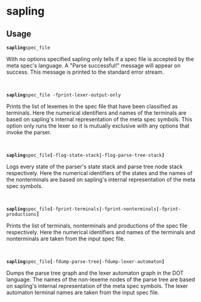 # sapling

## Usage

**`sapling`**`spec_file`

With no options specified sapling only tells if a spec file is accepted by the
meta spec's language. A "Parse successful!" message will appear on success.
This message is printed to the standard error stream.

<br>

**`sapling`**`spec_file -fprint-lexer-output-only`

Prints the list of lexemes in the spec file that have been classified as
terminals. Here the numerical identifiers and names of the terminals are based
on sapling's internal representation of the meta spec symbols. This option only
runs the lexer so it is mutually exclusive with any options that invoke the
parser.

<br>

**`sapling`**`spec_file`**`[`**`-flog-state-stack`**`|`**`-flog-parse-tree-stack`**`]`**

Logs every state of the parser's state stack and parse tree node stack
respectively. Here the numerical identifiers of the states and the names of the nonterminals are based on sapling's internal representation of the meta spec
symbols.

<br>

**`sapling`**`spec_file`**`[`**`-fprint-terminals`**`|`**`-fprint-nonterminals`**`|`**`-fprint-productions`**`]`**

Prints the list of terminals, nonterminals and productions of the spec file
respectively. Here the numerical identifiers and names of the terminals and
nonterminals are taken from the input spec file.

<br>

**`sapling`**`spec_file`**`[`**`-fdump-parse-tree`**`|`**`-fdump-lexer-automaton`**`]`**

Dumps the parse tree graph and the lexer automaton graph in the DOT language.
The names of the non-lexeme nodes of the parse tree are based on sapling's
internal representation of the meta spec symbols. The lexer automaton terminal
names are taken from the input spec file.
